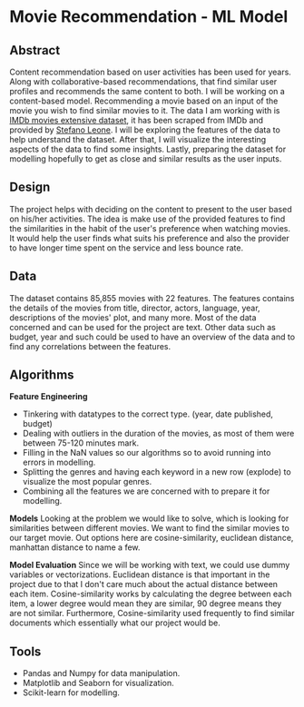 # Movie Recommendation - ML Model

## Abstract
Content recommendation based on user activities has been used for years. Along with collaborative-based recommendations, that find similar user profiles and recommends the same content to both. I will be working on a content-based model. Recommending a movie based on an input of the movie you wish to find similar movies to it. The data I am working with is [IMDb movies extensive dataset](https://www.kaggle.com/stefanoleone992/imdb-extensive-dataset), it has been scraped from IMDb and provided by [Stefano Leone](https://www.kaggle.com/stefanoleone992). I will be exploring the features of the data to help understand the dataset. After that, I will visualize the interesting aspects of the data to find some insights. Lastly, preparing the dataset for modelling hopefully to get as close and similar results as the user inputs.


## Design
The project helps with deciding on the content to present to the user based on his/her activities. The idea is make use of the provided features to find the similarities in the habit of the user's preference when watching movies. It would help the user finds what suits his preference and also the provider to have longer time spent on the service and less bounce rate.

## Data
The dataset contains 85,855 movies with 22 features. The features contains the details of the movies from title, director, actors, language, year, descriptions of the movies' plot, and many more. Most of the data concerned and can be used for the project are text. Other data such as budget, year and such could be used to have an overview of the data and to find any correlations between the features.

## Algorithms
**Feature Engineering**
- Tinkering with datatypes to the correct type. (year, date published, budget)
- Dealing with outliers in the duration of the movies, as most of them were between 75-120 minutes mark.
- Filling in the NaN values so our algorithms so to avoid running into errors in modelling.
- Splitting the genres and having each keyword in a new row (explode) to visualize the most popular genres.
- Combining all the features we are concerned with to prepare it for modelling.

**Models**
Looking at the problem we would like to solve, which is looking for similarities between different movies. We want to find the similar movies to our target movie. Out options here are cosine-similarity, euclidean distance, manhattan distance to name a few.

**Model Evaluation**
Since we will be working with text, we could use dummy variables or vectorizations. Euclidean distance is that important in the project due to that I don't care much about the actual distance between each item. Cosine-similarity works by calculating the degree between each item, a lower degree would mean they are similar, 90 degree means they are not similar. Furthermore, Cosine-similarity used frequently to find similar documents which essentially what our project would be.

## Tools
- Pandas and Numpy for data manipulation.
- Matplotlib and Seaborn for visualization.
- Scikit-learn for modelling.
